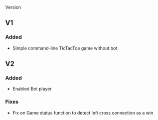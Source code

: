 Version
## V1

### Added
- Simple command-line TicTacToe game without bot

## V2

### Added
- Enabled Bot player

### Fixes
- Fix on Game status function to detect left cross connection as a win